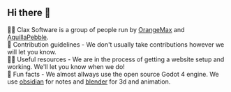 ## Hi there 👋
🙋‍♀️ Clax Software is a group of people run by [OrangeMax](https://github.com/orangemaxx) and [AquillaPebble](https://github.com/quiluh). <br>
🌈 Contribution guidelines - We don't usually take contributions however we will let you know. <br>
👩‍💻 Useful resources - We are in the process of getting a website setup and working. We'll let you know when we do! <br>
🍿 Fun facts - We almost allways use the open source Godot 4 engine. We use [obsidian](https://obsidian.md) for notes and [blender](https://blender.org) for 3d and animation. <br>

